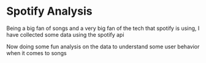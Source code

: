 # Spotify Analysis

Being a big fan of songs and a very big fan of the tech that spotify is using, I have collected some data using the spotify api 

Now doing some fun analysis on the data to understand some user behavior when it comes to songs 